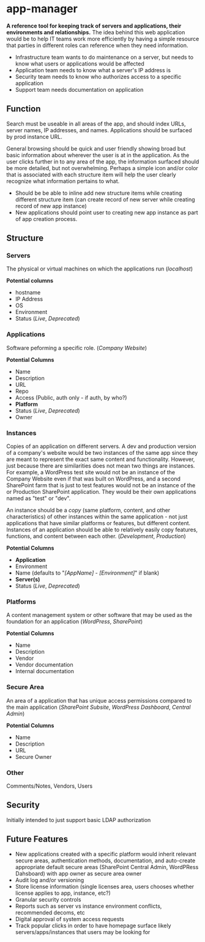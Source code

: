 # app-manager
**A reference tool for keeping track of servers and applications, their environments and relationships.**
The idea behind this web application would be to help IT teams work more efficiently by having a simple resource that parties in different roles can reference when they need information.
 - Infrastructure team wants to do maintenance on a server, but needs to know what users or applications would be affected
 - Application team needs to know what a server's IP address is
 - Security team needs to know who authorizes access to a specific application
 - Support team needs documentation on application


## Function
Search must be useable in all areas of the app, and should index URLs, server names, IP addresses, and names. Applications should be surfaced by prod instance URL.

General browsing should be quick and user friendly showing broad but basic information about wherever the user is at in the application. As the user clicks further in to any area of the app, the information surfaced should be more detailed, but not overwhelming. Perhaps a simple icon and/or color that is associated with each structure item will help the user clearly recognize what information pertains to what.

 - Should be be able to inline add new structure items while creating different structure item (can create record of new server while creating record of new app instance)
 - New applications should point user to creating new app instance as part of app creation process.


## Structure

### Servers
The physical or virtual machines on which the applications run
(_localhost_)

**Potential columns**
 - hostname
 - IP Address
 - OS
 - Environment
 - Status (_Live_, _Deprecated_)

### Applications
Software peforming a specific role.
(_Company Website_)

**Potential Columns**
 - Name
 - Description
 - URL
 - Repo
 - Access (Public, auth only - if auth, by who?)
 - **Platform**
 - Status (_Live_, _Deprecated_)
 - Owner

### Instances
Copies of an application on different servers. A dev and production version of a company's website would be two instances of the same app since they are meant to represent the exact same content and functionality. However, just because there are similarities does not mean two things are instances. For example, a WordPress test site would not be an instance of the Company Website even if that was built on WordPress, and a second SharePoint farm that is just to test features would not be an instance of the or Production SharePoint application. They would be their own applications named as "test" or "dev".

An instance should be a _copy_ (same platform, content, and other characteristics) of other instances within the same application - not just applications that have similar platforms or features, but different content. Instances of an application should be able to relatively easily copy features, functions, and content between each other.
(_Development_, _Production_)

**Potential Columns**
 - **Application**
 - Environment
 - Name (defaults to "_[AppName]_ - _[Environment]_" if blank)
 - **Server(s)**
 - Status (_Live_, _Deprecated_)

### Platforms
A content management system or other software that may be used as the foundation for an application
(_WordPress_, _SharePoint_)

**Potential Columns**
 - Name
 - Description
 - Vendor
 - Vendor documentation
 - Internal documentation

### Secure Area
An area of a application that has unique access permissions compared to the main application
(_SharePoint Subsite_, _WordPress Dashboard_, _Central Admin_)

**Potential Columns**
 - Name
 - Description
 - URL
 - Secure Owner

### Other
Comments/Notes, Vendors, Users

## Security
Initially intended to just support basic LDAP authorization

## Future Features
 - New applications created with a specific platform would inherit relevant secure areas, authentication methods, documentation, and auto-create appropriate default secure areas (SharePoint Central Admin, WordPRess Dahsboard) with app owner as secure area owner
 - Audit log and/or versioning
 - Store license information (single licenses area, users chooses whether license applies to app, instance, etc?)
 - Granular security controls
 - Reports such as server vs instance environment conflicts, recommended decoms, etc
 - Digital approval of system access requests
 - Track popular clicks in order to have homepage surface likely servers/apps/instances that users may be looking for